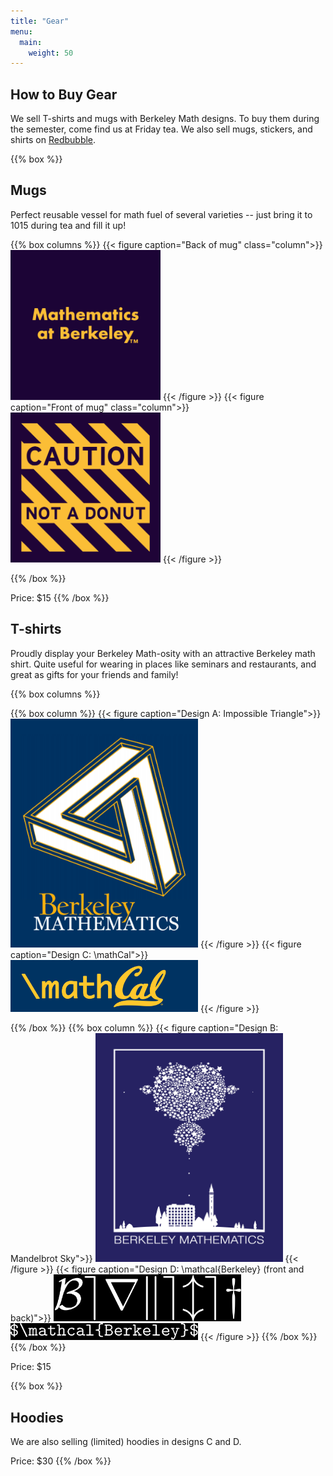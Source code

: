 ```yaml
---
title: "Gear"
menu:
  main:
    weight: 50
---
```


## How to Buy Gear

We sell T-shirts and mugs with Berkeley Math designs. To buy them during the semester, come find us at Friday tea. We also sell mugs, stickers, and shirts on [Redbubble](https://www.redbubble.com/people/MGSA/shop).

{{% box %}}
## Mugs

Perfect reusable vessel for math fuel of several varieties -- just bring it to 1015 during tea and fill it up!

{{% box columns %}}
{{< figure caption="Back of mug" class="column">}}
<img src="mug-front.png" width="240" height="240" alt="Front of mug, saying 'Caution: Not a Donut'" >
{{< /figure >}}
{{< figure caption="Front of mug" class="column">}}
<img src="mug-back.png" width="240" height="240" alt="Back of mug, saying 'Mathematics at Berkeley'" >
{{< /figure >}}

{{% /box %}}

Price: $15
{{% /box %}}

## T-shirts

Proudly display your Berkeley Math-osity with an attractive Berkeley math shirt. Quite useful for wearing in places like seminars and restaurants, and great as gifts for your friends and family!

{{% box columns %}}

{{% box column %}}
{{< figure caption="Design A: Impossible Triangle">}}
<img src="triangle.png" width="300" height="366" alt="A shirt design with a Penrose triangle" >
{{< /figure >}}
{{< figure caption="Design C: \mathCal">}}
<img src="mathcal-script.jpg" width="300" alt="A shirt design with \math and the Cal logo" >
{{< /figure >}}

{{% /box %}}
{{% box column %}}
{{< figure caption="Design B: Mandelbrot Sky">}}
<img src="star-shirt-p.png" width="300" height="366" alt="A shirt design with a Mandelbrot set over Evans Hall" >
{{< /figure >}}
{{< figure caption="Design D: \mathcal{Berkeley} (front and back)">}}
<img src="mathcal-front.png" width="300" alt="A shirt front design with the LaTeX result of \mathcal{Berkeley}" >
<img src="mathcal-back.png" width="300" alt="A shirt back design saying \mathcal{Berkeley} in monospace" >
{{< /figure >}}
{{% /box %}}
{{% /box %}}

Price: $15

{{% box %}}
## Hoodies

We are also selling (limited) hoodies in designs C and D.

Price: $30
{{% /box %}}<br>